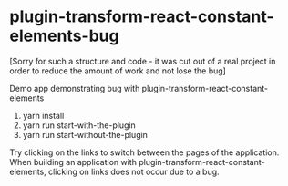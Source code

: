 # plugin-transform-react-constant-elements-bug

[Sorry for such a structure and code - it was cut out of a real project in order to reduce the amount of work and not lose the bug]

Demo app demonstrating bug with plugin-transform-react-constant-elements

1. yarn install
2. yarn run start-with-the-plugin
3. yarn run start-without-the-plugin

Try clicking on the links to switch between the pages of the application.
When building an application with plugin-transform-react-constant-elements, clicking on links does not occur due to a bug.
